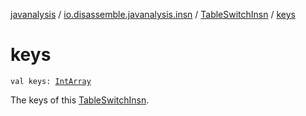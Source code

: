 [javanalysis](../../index.md) / [io.disassemble.javanalysis.insn](../index.md) / [TableSwitchInsn](index.md) / [keys](./keys.md)

# keys

`val keys: `[`IntArray`](https://kotlinlang.org/api/latest/jvm/stdlib/kotlin/-int-array/index.html)

The keys of this [TableSwitchInsn](index.md).

